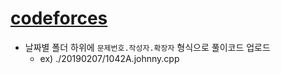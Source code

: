 # [codeforces](http://codeforces.com)

- 날짜별 폴더 하위에 `문제번호.작성자.확장자` 형식으로 풀이코드 업로드
  - ex) ./20190207/1042A.johnny.cpp